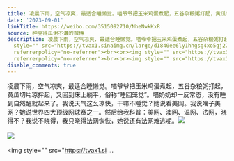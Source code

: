 ```yaml
---
title: 凌晨下雨，空气凉爽，最适合睡懒觉。喵爷爷把玉米鸡蛋煮起，五谷杂粮粥打起，黄瓜切片凉拌起，又回到床上躺平，俗称“睡回笼觉”。喵奶奶却一反常态，没有睡到自...
date: '2023-09-01'
linkTitle: https://weibo.com/3515092710/NheNwkKxR
source: 种豆得瓜谢不谦的微博
description: 凌晨下雨，空气凉爽，最适合睡懒觉。喵爷爷把玉米鸡蛋煮起，五谷杂粮粥打起，黄瓜切片凉拌起，又回到床上躺平，俗称“睡回笼觉”。喵奶奶却一反常态，没有睡到自然醒就起来了。我说天气这么凉快，干嘛不睡觉？她说看美网。我说啥子美网？她说世界四大顶级网球赛之一。然后给我科普：美网、澳网、温网、法网，晓得不？我说不晓得，我只晓得法网恢恢，她说还有法网难逃呢。<img
  style="" src="https://tvax1.sinaimg.cn/large/d1840ee6ly1hhgsg4xo5gj22eo37k4qq.jpg"
  referrerpolicy="no-referrer"><br><br><img style="" src="https://tvax3.sinaimg.cn/large/d1840ee6ly1hhgsilv16rj22c03407wj.jpg"
  referrerpolicy="no-referrer"><br><br><img style="" src="https://tvax1.si ...
disable_comments: true
---
```

凌晨下雨，空气凉爽，最适合睡懒觉。喵爷爷把玉米鸡蛋煮起，五谷杂粮粥打起，黄瓜切片凉拌起，又回到床上躺平，俗称“睡回笼觉”。喵奶奶却一反常态，没有睡到自然醒就起来了。我说天气这么凉快，干嘛不睡觉？她说看美网。我说啥子美网？她说世界四大顶级网球赛之一。然后给我科普：美网、澳网、温网、法网，晓得不？我说不晓得，我只晓得法网恢恢，她说还有法网难逃呢。<img style="" src="https://tvax1.sinaimg.cn/large/d1840ee6ly1hhgsg4xo5gj22eo37k4qq.jpg" referrerpolicy="no-referrer"><br><br><img style="" src="https://tvax3.sinaimg.cn/large/d1840ee6ly1hhgsilv16rj22c03407wj.jpg" referrerpolicy="no-referrer"><br><br><img style="" src="https://tvax1.si ...